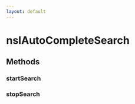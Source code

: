 ```yaml
---
layout: default
---
```


# nsIAutoCompleteSearch #

## Methods ##

### startSearch ###

### stopSearch ###
